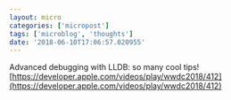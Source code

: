```yaml
---
layout: micro
categories: ['micropost']
tags: ['microblog', 'thoughts']
date: '2018-06-10T17:06:57.020955'
---
```

Advanced debugging with LLDB: so many cool tips! [https://developer.apple.com/videos/play/wwdc2018/412](https://developer.apple.com/videos/play/wwdc2018/412)
